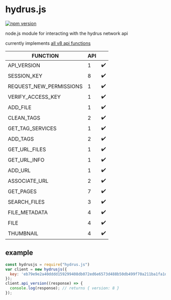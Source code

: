 
# hydrus.js

[![npm version](https://badge.fury.io/js/hydrus.js.svg)](https://www.npmjs.com/package/hydrus.js)

node.js module for interacting with the hydrus network api

currently implements [all v8 api functions](https://hydrusnetwork.github.io/hydrus/help/client_api.html)

| FUNCTION | API |  |
| --- | --- |--- |
| API_VERSION | 1 | ✔️ |
| SESSION_KEY | 8 | ✔️ |
| REQUEST_NEW_PERMISSIONS | 1 | ✔️ |
| VERIFY_ACCESS_KEY | 1 | ✔️ |
| ADD_FILE | 1 | ✔️ |
| CLEAN_TAGS | 2 | ✔️ |
| GET_TAG_SERVICES | 1 | ✔️ |
| ADD_TAGS | 2 | ✔️ |
| GET_URL_FILES | 1 | ✔️ |
| GET_URL_INFO | 1 | ✔️ |
| ADD_URL | 1 | ✔️ |
| ASSOCIATE_URL | 2 | ️️️️️✔️ |
| GET_PAGES | 7 | ️️️️️✔️ |
| SEARCH_FILES | 3 | ️️️️️✔️ |
| FILE_METADATA | 4 | ️️️️️✔️ |
| FILE | 4 | ️️️️️✔️ |
| THUMBNAIL | 4 | ️️️️️✔️ |




## example
```javascript
const hydrusjs = require("hydrus.js")
var client = new hydrusjs({
  key: 'eb79e9e2a40dddd159299408db072ed6e6573d488b50db499f70a211ba1fa1da',
});
client.api_version((response) => {
  console.log(response); // returns { version: 8 }
});
```